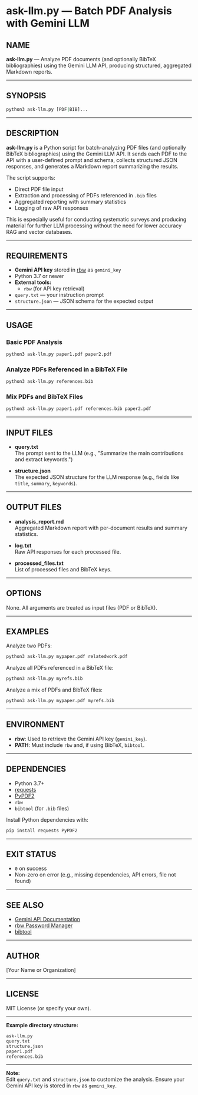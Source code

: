 # ask-llm.py — Batch PDF Analysis with Gemini LLM

## NAME

**ask-llm.py** — Analyze PDF documents (and optionally BibTeX bibliographies) using the Gemini LLM API, producing structured, aggregated Markdown reports.

---

## SYNOPSIS

```sh
python3 ask-llm.py [PDF|BIB]...
```

---

## DESCRIPTION

**ask-llm.py** is a Python script for batch-analyzing PDF files (and optionally BibTeX bibliographies) using the Gemini LLM API. It sends each PDF to the API with a user-defined prompt and schema, collects structured JSON responses, and generates a Markdown report summarizing the results.

The script supports:

- Direct PDF file input
- Extraction and processing of PDFs referenced in `.bib` files
- Aggregated reporting with summary statistics
- Logging of raw API responses

This is especially useful for conducting systematic surveys and producing material for further LLM processing without the need for lower accuracy RAG and vector databases.

---

## REQUIREMENTS

- **Gemini API key** stored in [rbw](https://github.com/doy/rbw) as `gemini_key`
- Python 3.7 or newer
- **External tools:**
  - `rbw` (for API key retrieval)
- `query.txt` — your instruction prompt
- `structure.json` — JSON schema for the expected output

---

## USAGE

### Basic PDF Analysis

```sh
python3 ask-llm.py paper1.pdf paper2.pdf
```

### Analyze PDFs Referenced in a BibTeX File

```sh
python3 ask-llm.py references.bib
```

### Mix PDFs and BibTeX Files

```sh
python3 ask-llm.py paper1.pdf references.bib paper2.pdf
```

---

## INPUT FILES

- **query.txt**  
  The prompt sent to the LLM (e.g., "Summarize the main contributions and extract keywords.")

- **structure.json**  
  The expected JSON structure for the LLM response (e.g., fields like `title`, `summary`, `keywords`).

---

## OUTPUT FILES

- **analysis_report.md**  
  Aggregated Markdown report with per-document results and summary statistics.

- **log.txt**  
  Raw API responses for each processed file.

- **processed_files.txt**  
  List of processed files and BibTeX keys.

---

## OPTIONS

None. All arguments are treated as input files (PDF or BibTeX).

---

## EXAMPLES

Analyze two PDFs:

```sh
python3 ask-llm.py mypaper.pdf relatedwork.pdf
```

Analyze all PDFs referenced in a BibTeX file:

```sh
python3 ask-llm.py myrefs.bib
```

Analyze a mix of PDFs and BibTeX files:

```sh
python3 ask-llm.py mypaper.pdf myrefs.bib
```

---

## ENVIRONMENT

- **rbw**: Used to retrieve the Gemini API key (`gemini_key`).
- **PATH**: Must include `rbw` and, if using BibTeX, `bibtool`.

---

## DEPENDENCIES

- Python 3.7+
- [requests](https://pypi.org/project/requests/)
- [PyPDF2](https://pypi.org/project/PyPDF2/)
- `rbw`
- `bibtool` (for `.bib` files)

Install Python dependencies with:

```sh
pip install requests PyPDF2
```

---

## EXIT STATUS

- `0` on success
- Non-zero on error (e.g., missing dependencies, API errors, file not found)

---

## SEE ALSO

- [Gemini API Documentation](https://ai.google.dev/)
- [rbw Password Manager](https://github.com/doy/rbw)
- [bibtool](https://ctan.org/pkg/bibtool)

---

## AUTHOR

[Your Name or Organization]

---

## LICENSE

MIT License (or specify your own).

---

**Example directory structure:**

```
ask-llm.py
query.txt
structure.json
paper1.pdf
references.bib
```

---

**Note:**  
Edit `query.txt` and `structure.json` to customize the analysis. Ensure your Gemini API key is stored in `rbw` as `gemini_key`.
